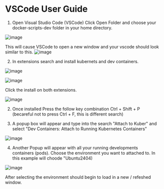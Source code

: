 # VSCode User Guide

1. Open Visual Studio Code (VSCode)
Click Open Folder  and choose your docker-scripts-dev folder in your home directory.

![image](https://github.com/user-attachments/assets/212a27fb-92b3-4799-80e5-2ca9e995e1bd)

This will cause VSCode to open a new window and your vscode should look similar to this.
![image](https://github.com/user-attachments/assets/a89c1c7f-7820-4073-b22b-edcf7b5100cf)

2. In extensions search and install kubernets and dev containers.

![image](https://github.com/user-attachments/assets/0be8736c-9565-41b8-bf9b-81037699fcd4)

![image](https://github.com/user-attachments/assets/cd287515-9a35-4232-92dc-a1f8200fb652)

Click the install on both extensions.

![image](https://github.com/user-attachments/assets/26db42ee-e4f7-42ab-bae1-efa4814dfb2f)


2. Once installed Press the follow key combination Ctrl + Shift + P (becareful not to press Ctrl + F, this is different search)

3. A popup box will appear and type into the search "Attach to Kuber" and select "Dev Containers: Attach to Running Kubernetes Containers"

![image](https://github.com/user-attachments/assets/69d2fcdf-d99a-456f-b492-b882ea76248c)

4. Another Popup will appear with all your running developments containers (pods). Choose the environment you want to attached to.  In this example will choode "Ubuntu2404)

![image](https://github.com/user-attachments/assets/63fd8017-f3d5-4969-9420-fefcb8e52ab4)

After selecting the environment should begin to load in a new / refeshed window.

 
